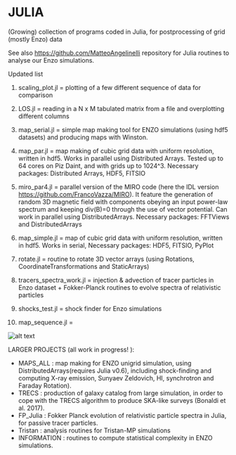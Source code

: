# JULIA
(Growing) collection of programs coded in Julia, for postprocessing of grid (mostly Enzo) data

See also https://github.com/MatteoAngelinelli repository for Julia routines to analyse our Enzo simulations. 

Updated list

1.  scaling_plot.jl = plotting of a few different sequence of data for comparison

2. LOS.jl = reading in a N x M tabulated matrix from a file and overplotting different columns

3. map_serial.jl = simple map making tool for ENZO simulations (using hdf5 datasets) and producing maps with Winston. 

4. map_par.jl   =  map making of cubic grid data with uniform resolution, written in hdf5. Works in parallel using Distributed Arrays. Tested up to 64 cores on Piz Daint, and with grids up to 1024^3. Necessary packages: Distributed Arrays, HDF5, FITSIO 
 
5. miro_par4.jl   = parallel version of the MIRO code (here the IDL version https://github.com/FrancoVazza/MIRO). It feature the generation of random 3D magnetic field with components obeying an input power-law spectrum and keeping div(B)=0 through the use of vector potential. Can work in parallel using DistributedArrays. Necessary packages: FFTViews and DistributedArrays

6. map_simple.jl = map  of cubic grid data with uniform resolution, written in hdf5. Works in serial, Necessary packages:  HDF5, FITSIO, PyPlot

7. rotate.jl = routine to rotate 3D vector arrays (using Rotations,  CoordinateTransformations and StaticArrays)


8. tracers_spectra_work.jl = injection & advection of tracer particles in Enzo dataset + Fokker-Planck routines to evolve spectra of relativistic particles

9. shocks_test.jl = shock finder for Enzo simulations

10. map_sequence.jl =  
<img src="web.gif" alt="alt text" width="whatever" height="whatever">

LARGER PROJECTS (all work in progress! ):

- MAPS_ALL : map making for ENZO unigrid simulation, using DistributedArrays(requires Julia v0.6), including shock-finding and computing X-ray emission, Sunyaev Zeldovich, HI, synchrotron and Faraday Rotation).
- TRECS : production of galaxy catalog from large simulation, in order to cope with the TRECS algorithm to produce SKA-like surveys (Bonaldi et al. 2017).
- FP_Julia : Fokker Planck evolution of relativistic particle spectra in Julia, for passive tracer particles.
- Tristan : analysis routines for Tristan-MP simulations
- INFORMATION : routines to compute statistical complexity in ENZO simulations. 
